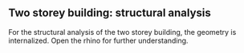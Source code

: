 ## Two storey building: structural analysis
For the structural analysis of the two storey building, the geometry is internalized. Open the rhino for further understanding.

